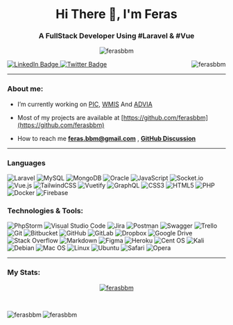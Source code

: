 <h1 align="center">Hi There 👋, I'm Feras</h1>

<!-- [![Typing SVG](https://readme-typing-svg.herokuapp.com?center=true&vCenter=true&color=%36BCF7FF&multiline=true&lines=Hi+There+%F0%9F%91%8B%2C+I+am+Feras;Welcome+to+My+Profile!;More+2+years+of+experience;)](https://git.io/typing-svg) -->

<h3 align="center">A FullStack Developer Using #Laravel & #Vue</h3>

<p align="center"><img align="center" src="https://github-readme-streak-stats.herokuapp.com/?user=ferasbbm&theme=dark" alt="ferasbbm" /></p>

 
 <div id="badges">
  <a href="https://linkedin.com/in/feras elsharif">
    <img src="https://img.shields.io/badge/LinkedIn-%230077B5.svg?style=for-the-badge&logo=linkedin&logoColor=white" alt="LinkedIn Badge"/>
  </a>
  <a href="https://twitter.com/@feraselsharif">
    <img src="https://img.shields.io/badge/Twitter-%231DA1F2.svg?style=for-the-badge&logo=twitter&logoColor=white" alt="Twitter Badge"/>
  </a>
   <img  align="right" src="https://komarev.com/ghpvc/?username=ferasbbm&label=Profile%20views&color=0e75b6&style=flat" alt="ferasbbm" />

</div>
 
___
<h3 align="left">About me:</h3>

- I’m currently working on [PIC](http://pic.shift-demo.one/), [WMIS](https://stage.wmis.live/login) And [ADVIA](https://advia.io)

- Most of my projects are available at [https://github.com/ferasbbm](https://github.com/ferasbbm)

- How to reach me **feras.bbm@gmail.com** , **[GitHub Discussion](https://github.com/ferasbbm/ferasbbm/discussions/new?category=general)**

___

### Languages

![Laravel](https://img.shields.io/badge/laravel-%23FF2D20.svg?style=for-the-badge&logo=laravel&logoColor=white)
![MySQL](https://img.shields.io/badge/mysql-%2300f.svg?style=for-the-badge&logo=mysql&logoColor=white)
![MongoDB](https://img.shields.io/badge/MongoDB-%234ea94b.svg?style=for-the-badge&logo=mongodb&logoColor=white)
![Oracle](https://img.shields.io/badge/Oracle-F80000?style=for-the-badge&logo=oracle&logoColor=white)
![JavaScript](https://img.shields.io/badge/javascript-%23323330.svg?style=for-the-badge&logo=javascript&logoColor=%23F7DF1E)
![Socket.io](https://img.shields.io/badge/Socket.io-black?style=for-the-badge&logo=socket.io&badgeColor=010101)
![Vue.js](https://img.shields.io/badge/vuejs-%2335495e.svg?style=for-the-badge&logo=vuedotjs&logoColor=%234FC08D)
![TailwindCSS](https://img.shields.io/badge/tailwindcss-%2338B2AC.svg?style=for-the-badge&logo=tailwind-css&logoColor=white)
![Vuetify](https://img.shields.io/badge/Vuetify-1867C0?style=for-the-badge&logo=vuetify&logoColor=AEDDFF)
![GraphQL](https://img.shields.io/badge/-GraphQL-E10098?style=for-the-badge&logo=graphql&logoColor=white)
![CSS3](https://img.shields.io/badge/css3-%231572B6.svg?style=for-the-badge&logo=css3&logoColor=white)
![HTML5](https://img.shields.io/badge/html5-%23E34F26.svg?style=for-the-badge&logo=html5&logoColor=white)
![PHP](https://img.shields.io/badge/php-%23777BB4.svg?style=for-the-badge&logo=php&logoColor=white)
![Docker](https://img.shields.io/badge/docker-%230db7ed.svg?style=for-the-badge&logo=docker&logoColor=white)
![Firebase](https://img.shields.io/badge/firebase-%23039BE5.svg?style=for-the-badge&logo=firebase)

### Technologies & Tools:

![PhpStorm](https://img.shields.io/badge/phpstorm-143?style=for-the-badge&logo=phpstorm&logoColor=black&color=black&labelColor=darkorchid)
![Visual Studio Code](https://img.shields.io/badge/Visual%20Studio%20Code-0078d7.svg?style=for-the-badge&logo=visual-studio-code&logoColor=white)
![Jira](https://img.shields.io/badge/jira-%230A0FFF.svg?style=for-the-badge&logo=jira&logoColor=white)
![Postman](https://img.shields.io/badge/Postman-FF6C37?style=for-the-badge&logo=postman&logoColor=white)
![Swagger](https://img.shields.io/badge/-Swagger-%23Clojure?style=for-the-badge&logo=swagger&logoColor=white)
![Trello](https://img.shields.io/badge/Trello-%23026AA7.svg?style=for-the-badge&logo=Trello&logoColor=white)
![Git](https://img.shields.io/badge/git-%23F05033.svg?style=for-the-badge&logo=git&logoColor=white)
![Bitbucket](https://img.shields.io/badge/bitbucket-%230047B3.svg?style=for-the-badge&logo=bitbucket&logoColor=white)
![GitHub](https://img.shields.io/badge/github-%23121011.svg?style=for-the-badge&logo=github&logoColor=white)
![GitLab](https://img.shields.io/badge/gitlab-%23181717.svg?style=for-the-badge&logo=gitlab&logoColor=white)
![Dropbox](https://img.shields.io/badge/Dropbox-%233B4D98.svg?style=for-the-badge&logo=Dropbox&logoColor=white)
![Google Drive](https://img.shields.io/badge/Google%20Drive-4285F4?style=for-the-badge&logo=googledrive&logoColor=white)
![Stack Overflow](https://img.shields.io/badge/-Stackoverflow-FE7A16?style=for-the-badge&logo=stack-overflow&logoColor=white)
![Markdown](https://img.shields.io/badge/markdown-%23000000.svg?style=for-the-badge&logo=markdown&logoColor=white)
![Figma](https://img.shields.io/badge/figma-%23F24E1E.svg?style=for-the-badge&logo=figma&logoColor=white)
![Heroku](https://img.shields.io/badge/heroku-%23430098.svg?style=for-the-badge&logo=heroku&logoColor=white)
![Cent OS](https://img.shields.io/badge/cent%20os-002260?style=for-the-badge&logo=centos&logoColor=F0F0F0)
![Kali](https://img.shields.io/badge/Kali-268BEE?style=for-the-badge&logo=kalilinux&logoColor=white)
![Debian](https://img.shields.io/badge/Debian-D70A53?style=for-the-badge&logo=debian&logoColor=white)
![Mac OS](https://img.shields.io/badge/mac%20os-000000?style=for-the-badge&logo=macos&logoColor=F0F0F0)
![Linux](https://img.shields.io/badge/Linux-FCC624?style=for-the-badge&logo=linux&logoColor=black)
![Ubuntu](https://img.shields.io/badge/Ubuntu-E95420?style=for-the-badge&logo=ubuntu&logoColor=white)
![Safari](https://img.shields.io/badge/Safari-000000?style=for-the-badge&logo=Safari&logoColor=white)
![Opera](https://img.shields.io/badge/Opera-FF1B2D?style=for-the-badge&logo=Opera&logoColor=white)










___
<h3 align="left"> My Stats:</h3>

<p align="center"> <a href="https://github.com/ryo-ma/github-profile-trophy">
 <img src="https://github-profile-trophy.vercel.app/?username=ferasbbm&theme=onestar&margin-w=15" alt="ferasbbm" /></a>
</p>


<br>

<p align="left">
 <img align="left" src="https://github-readme-stats.vercel.app/api/top-langs?username=ferasbbm&bg_color=000&langs_count=10&show_icons=true&locale=en&theme=merko" alt="ferasbbm" />
</p>

<p  align="left">
 &nbsp;<img align="left" src="https://github-readme-stats.vercel.app/api?username=ferasbbm&show_icons=true&locale=en&theme=merko&include_all_commits=true" alt="ferasbbm" />
</p>

<br>

<!-- ![Jokes Card](https://readme-jokes.vercel.app/api) -->
<!-- https://github.com/Ileriayo/markdown-badges -->

<!-- ![GitHub Contributors Image](https://contrib.rocks/image?repo=ferasbbm/github-slideshow) -->

